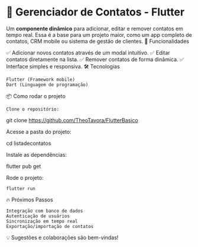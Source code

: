 <h1>📱 Gerenciador de Contatos - Flutter </h1>

Um <strong>componente dinâmico</strong> para adicionar, editar e remover contatos em tempo real. Essa é a base para um projeto maior, como um app completo de contatos, CRM mobile ou sistema de gestão de clientes.
🚀 Funcionalidades

✅ Adicionar novos contatos através de um modal intuitivo.
✅ Editar contatos diretamente na lista.
✅ Remover contatos de forma dinâmica.
✅ Interface simples e responsiva.
🛠️ Tecnologias

    Flutter (Framework mobile)
    Dart (Linguagem de programação)

📦 Como rodar o projeto

    Clone o repositório:

git clone https://github.com/TheoTavora/FlutterBasico

Acesse a pasta do projeto:

cd listadecontatos

Instale as dependências:

flutter pub get

Rode o projeto:

    flutter run

🔥 Próximos Passos

    Integração com banco de dados
    Autenticação de usuários
    Sincronização em tempo real
    Exportação/importação de contatos

💡 Sugestões e colaborações são bem-vindas!
